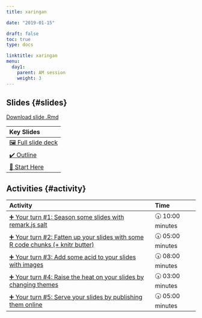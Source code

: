 ```yaml
---
title: xaringan

date: "2019-01-15"

draft: false
toc: true
type: docs

linktitle: xaringan
menu:
  day1:
    parent: AM session
    weight: 3
---
```





## Slides {#slides}

[Download slide .Rmd](../../../slides/xaringan.Rmd)

<table class="table table-hover table-condensed" style="margin-left: auto; margin-right: auto;">
 <thead>
  <tr>
   <th style="text-align:left;"> Key Slides </th>
  </tr>
 </thead>
<tbody>
  <tr>
   <td style="text-align:left;"> <a href="../../../slides/xaringan.html#1" style="     ">🖼 Full slide deck</a> </td>
  </tr>
  <tr>
   <td style="text-align:left;"> <a href="../../../slides/xaringan.html#outline" style="     ">✔️ Outline</a> </td>
  </tr>
  <tr>
   <td style="text-align:left;"> <a href="../../../slides/xaringan.html#start-here" style="     ">📍 Start Here</a> </td>
  </tr>
</tbody>
</table>


## Activities {#activity}


<table class="table table-hover table-condensed" style="margin-left: auto; margin-right: auto;">
 <thead>
  <tr>
   <th style="text-align:left;"> Activity </th>
   <th style="text-align:left;"> Time </th>
  </tr>
 </thead>
<tbody>
  <tr>
   <td style="text-align:left;"> <a href="../../../slides/xaringan.html#yourturn1" style="     ">➕ Your turn #1: Season some slides with remark.js salt</a> </td>
   <td style="text-align:left;"> 🕠 10:00 minutes </td>
  </tr>
  <tr>
   <td style="text-align:left;"> <a href="../../../slides/xaringan.html#yourturn2" style="     ">➕ Your turn #2: Fatten up your slides with some R code chunks (+ knitr butter)</a> </td>
   <td style="text-align:left;"> 🕠 05:00 minutes </td>
  </tr>
  <tr>
   <td style="text-align:left;"> <a href="../../../slides/xaringan.html#yourturn3" style="     ">➕ Your turn #3: Add some acid to your slides with images</a> </td>
   <td style="text-align:left;"> 🕠 08:00 minutes </td>
  </tr>
  <tr>
   <td style="text-align:left;"> <a href="../../../slides/xaringan.html#yourturn4" style="     ">➕ Your turn #4: Raise the heat on your slides by changing themes</a> </td>
   <td style="text-align:left;"> 🕠 03:00 minutes </td>
  </tr>
  <tr>
   <td style="text-align:left;"> <a href="../../../slides/xaringan.html#yourturn5" style="     ">➕ Your turn #5: Serve your slides by publishing them online</a> </td>
   <td style="text-align:left;"> 🕠 05:00 minutes </td>
  </tr>
</tbody>
</table>




